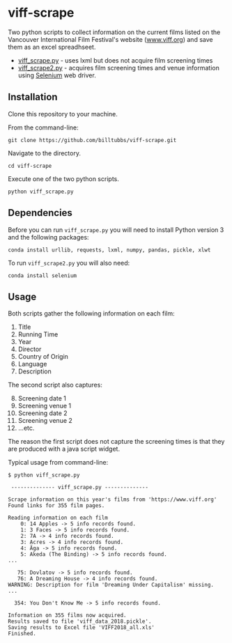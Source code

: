 # viff-scrape

Two python scripts to collect information on the current films listed on the Vancouver International Film Festival's website (www.viff.org) and save them as an excel spreadhseet.

* [viff_scrape.py](viff_scrape.py) - uses lxml but does not acquire film screening times
* [viff_scrape2.py](viff_scrape2.py) - acquires film screening times and venue information using [Selenium](https://selenium-python.readthedocs.io) web driver.

## Installation

Clone this repository to your machine.

From the command-line:
```
git clone https://github.com/billtubbs/viff-scrape.git
```

Navigate to the directory.

```
cd viff-scrape
```

Execute one of the two python scripts.

```
python viff_scrape.py
```

## Dependencies

Before you can run `viff_scrape.py` you will need to install Python version 3 and the following packages:

```
conda install urllib, requests, lxml, numpy, pandas, pickle, xlwt
```

To run `viff_scrape2.py` you will also need:

```
conda install selenium
```


## Usage

Both scripts gather the following information on each film:

1. Title
2. Running Time
3. Year
4. Director
5. Country of Origin
6. Language
7. Description

The second script also captures:

8. Screening date 1
9. Screening venue 1
10. Screening date 2
11. Screening venue 2
12. ...etc.

The reason the first script does not capture the screening times is that they are produced with a java script widget.

Typical usage from command-line:

```
$ python viff_scrape.py

 -------------- viff_scrape.py --------------

Scrape information on this year's films from 'https://www.viff.org'
Found links for 355 film pages.

Reading information on each film
    0: 14 Apples -> 5 info records found.
    1: 3 Faces -> 5 info records found.
    2: 7A -> 4 info records found.
    3: Acres -> 4 info records found.
    4: Ãga -> 5 info records found.
    5: Akeda (The Binding) -> 5 info records found.
...

   75: Dovlatov -> 5 info records found.
   76: A Dreaming House -> 4 info records found.
WARNING: Description for film 'Dreaming Under Capitalism' missing.
...

  354: You Don't Know Me -> 5 info records found.

Information on 355 films now acquired.
Results saved to file 'viff_data_2018.pickle'.
Saving results to Excel file 'VIFF2018_all.xls'
Finished.
```
